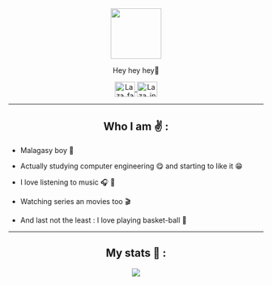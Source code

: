 <div id="header" align="center">
  <img src="https://media.giphy.com/media/HwBlFQZFcAoUcPHZdX/giphy.gif" width="100"/>
  
  <p align="center">Hey hey hey🎊</p>
  
  <div id="badges">
    <p align="center">
      <a href="https://www.facebook.com/martialandrihertse" target="_blank">
        <img align="center" src="https://raw.githubusercontent.com/rahuldkjain/github-profile-readme-generator/master/src/images/icons/Social/facebook.svg"                       alt="Laza_facebook" height="30" width="40"/>
      </a>
      <a href="https://www.instagram.com/martial_andrihertse" target="_blank">
        <img align="center" src="https://raw.githubusercontent.com/rahuldkjain/github-profile-readme-generator/master/src/images/icons/Social/instagram.svg"                     alt="Laza_insta" height="30" width="40" />
      </a>
    </p>
  </div>
</div>


---

<h2 align="center">Who I am ✌ :</h2>

- Malagasy boy 🎊

- Actually studying computer engineering 😋 and starting to like it 😁

- I love listening to music 🎧 🎼

- Watching series an movies too 🎬

- And last not the least : I love playing basket-ball 🏀


---

<style>
  .column {
    float: left;
    width: 50%;
    padding: 10px;
  }
  .clearfix::after {
    content: "";
    clear: both;
    display: table;
  }
</style>

<h2 align="center">My stats 📜 :</h2>

<div align="center">
<img src="http://github-readme-streak-stats.herokuapp.com?user=LaZaMartial&theme=dark&hide_border=true&border_radius=20&fire=FF2222&ring=008B0F&sideLabels=008B0F&currStreakLabel=FF2222">
</p>
